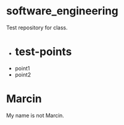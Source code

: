# software_engineering
Test repository for class.
- # test-points
- point1
- point2
# Marcin
My name is not Marcin.
